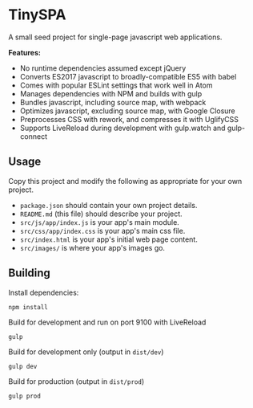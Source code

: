 # TinySPA

A small seed project for single-page javascript web applications.

**Features:**

* No runtime dependencies assumed except jQuery
* Converts ES2017 javascript to broadly-compatible ES5 with babel
* Comes with popular ESLint settings that work well in Atom
* Manages dependencies with NPM and builds with gulp
* Bundles javascript, including source map, with webpack
* Optimizes javascript, excluding source map, with Google Closure
* Preprocesses CSS with rework, and compresses it with UglifyCSS
* Supports LiveReload during development with gulp.watch and gulp-connect

## Usage

Copy this project and modify the following as appropriate for your own project.

* `package.json` should contain your own project details.
* `README.md` (this file) should describe your project.
* `src/js/app/index.js` is your app's main module.
* `src/css/app/index.css` is your app's main css file.
* `src/index.html` is your app's initial web page content.
* `src/images/` is where your app's images go.

## Building

Install dependencies:

```
npm install
```

Build for development and run on port 9100 with LiveReload

```
gulp
```

Build for development only (output in `dist/dev`)

```
gulp dev
```

Build for production (output in `dist/prod`)

```
gulp prod
```
